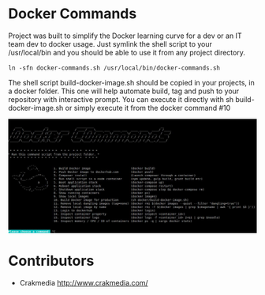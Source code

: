 # Docker Commands

Project was built to simplify the Docker learning curve for a dev or an IT team dev to docker usage.
Just symlink the shell script to your /usr/local/bin and you should be able to use it from any project directory.

    ln -sfn docker-commands.sh /usr/local/bin/docker-commands.sh

The shell script build-docker-image.sh should be copied in your projects, in a docker folder. This one will help
automate build, tag and push to your repository with interactive prompt. You can execute it directly with
sh build-docker-image.sh or simply execute it from the docker command #10

<img src="welcome-screen.jpg" align="center" />

# Contributors
  - Crakmedia http://www.crakmedia.com/



